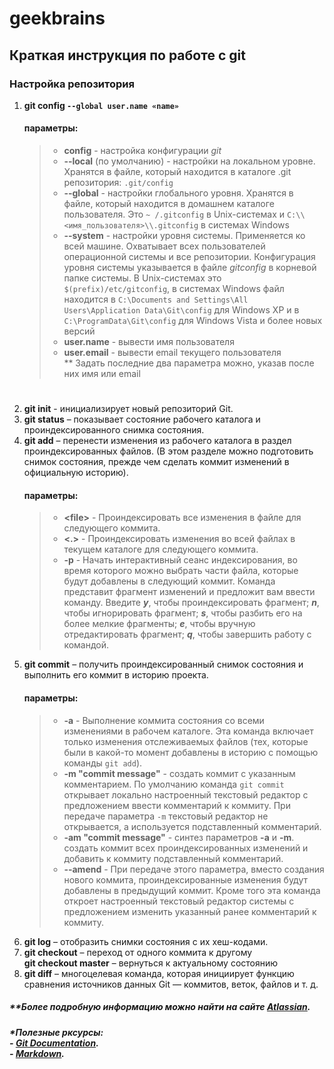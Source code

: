# geekbrains

## Краткая инструкция по работе с **git**
### Настройка репозитория
1. **git config `--global user.name «name»`**
    #### параметры: 
    >- **config** - настройка конфигурации *git*
    >- **--local** (по умолчанию) - настройки на локальном уровне. Хранятся в файле, который находится в каталоге .git репозитория: `.git/config`
    >- **--global** - настройки глобального уровня. Хранятся в файле, который находится в домашнем каталоге пользователя. Это `~ /.gitconfig` в Unix-системах и `C:\\<имя_пользователя>\\.gitconfig` в системах Windows
    >- **--system** - настройки уровня системы. Применяется ко всей машине. Охватывает всех пользователей операционной системы и все репозитории. Конфигурация уровня системы указывается в файле *gitconfig* в корневой папке системы. В Unix-системах это `$(prefix)/etc/gitconfig`, в системах Windows файл находится в `C:\Documents and Settings\All Users\Application Data\Git\config` для Windows XP и в `C:\ProgramData\Git\config` для Windows Vista и более новых версий
    >- **user.name** - вывести имя пользователя
    >- **user.email** - вывести email текущего пользователя\
    ** Задать последние два параметра можно, указав после них имя или email
    >#
2. **git init** - инициализирует новый репозиторий Git.
3. **git status** – показывает состояние рабочего каталога и проиндексированного снимка состояния.
4. **git add** – перенести изменения из рабочего каталога в раздел проиндексированных файлов. (В этом разделе можно подготовить снимок состояния, прежде чем сделать коммит изменений в официальную историю).
    #### параметры: 
    >- **\<file\>** - Проиндексировать все изменения в файле <file> для следующего коммита.
    >- **<.>** - Проиндексировать изменения во всей файлах в текущем каталоге для следующего коммита.
    >- **-p** - Начать интерактивный сеанс индексирования, во время которого можно выбрать части файла, которые будут добавлены в следующий коммит. Команда представит фрагмент изменений и предложит вам ввести команду. Введите ***y***, чтобы проиндексировать фрагмент; ***n***, чтобы игнорировать фрагмент; ***s***, чтобы разбить его на более мелкие фрагменты; ***e***, чтобы вручную отредактировать фрагмент; ***q***, чтобы завершить работу с командой.
5. **git commit** – получить проиндексированный снимок состояния и выполнить его коммит в историю проекта. 
    #### параметры: 
    >- **-a** - Выполнение коммита состояния со всеми изменениями в рабочем каталоге. Эта команда включает только изменения отслеживаемых файлов (тех, которые были в какой-то момент добавлены в историю с помощью команды `git add`).
    >- **-m "commit message"** - создать коммит с указанным комментарием. По умолчанию команда `git commit` открывает локально настроенный текстовый редактор с предложением ввести комментарий к коммиту. При передаче параметра `-m` текстовый редактор не открывается, а используется подставленный комментарий.
    >- **-am "commit message"** - синтез параметров **-a** и **-m**. создать коммит всех проиндексированных изменений и добавить к коммиту подставленный комментарий.
    >- **--amend** - При передаче этого параметра, вместо создания нового коммита, проиндексированные изменения будут добавлены в предыдущий коммит. Кроме того эта команда откроет настроенный текстовый редактор системы с предложением изменить указанный ранее комментарий к коммиту.
6. **git log** – отобразить снимки состояния с их хеш-кодами.
7. **git checkout** – переход от одного коммита к другому\
    **git checkout master** – вернуться к актуальному состоянию
8. **git diff** – многоцелевая команда, которая инициирует функцию сравнения источников данных Git — коммитов, веток, файлов и т. д.

##### ***Более подробную информацию можно найти на сайте [Atlassian](https://www.atlassian.com/ru/git/glossary#commands "Открыть страницу").*
##### ***Полезные рксурсы:<br> - [Git Documentation](https://git-scm.com/book/ru/v2/%D0%9F%D1%80%D0%B8%D0%BB%D0%BE%D0%B6%D0%B5%D0%BD%D0%B8%D0%B5-C%3A-%D0%9A%D0%BE%D0%BC%D0%B0%D0%BD%D0%B4%D1%8B-Git-%D0%9E%D1%81%D0%BD%D0%BE%D0%B2%D0%BD%D1%8B%D0%B5-%D0%BA%D0%BE%D0%BC%D0%B0%D0%BD%D0%B4%D1%8B "Открыть страницу").<br> - [Markdown](https://doka.guide/tools/markdown/ "Открыть страницу").<br>**